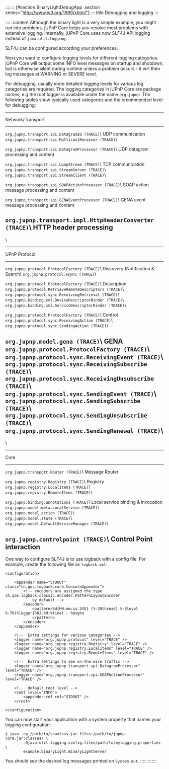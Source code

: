 ::::::: {#section.BinaryLightDebugApp .section xmlns="http://www.w3.org/1999/xhtml"}
::: title
Debugging and logging
:::

::::: content
Although the binary light is a very simple example, you might run into
problems. jUPnP Core helps you resolve most problems with extensive
logging. Internally, jUPnP Core uses now SLF4J API logging instead of
`java.util.logging`.

SLF4J can be configured according your preferences.

Next you want to configure logging levels for different logging
categories. jUPnP Core will output some INFO level messages on startup
and shutdown, but is otherwise silent during runtime unless a problem
occurs - it will then log messages at WARNING or SEVERE level.

For debugging, usually more detailed logging levels for various log
categories are required. The logging categories in jUPnP Core are
package names, e.g the root logger is available under the name
`org.jupnp`. The following tables show typically used categories and the
recommended level for debugging:

  ---------------------------------------------------------------------------------------------
  Network/Transport                                          
  --------------------------------------------------------- -----------------------------------
  `org.jupnp.transport.spi.DatagramIO (TRACE)`\             UDP communication
  `org.jupnp.transport.spi.MulticastReceiver (TRACE)`\      

  `org.jupnp.transport.spi.DatagramProcessor (TRACE)`\      UDP datagram processing and content

  `org.jupnp.transport.spi.UpnpStream (TRACE)`\             TCP communication
  `org.jupnp.transport.spi.StreamServer (TRACE)`\           
  `org.jupnp.transport.spi.StreamClient (TRACE)`\           

  `org.jupnp.transport.spi.SOAPActionProcessor (TRACE)`\    SOAP action message processing and
                                                            content

  `org.jupnp.transport.spi.GENAEventProcessor (TRACE)`\     GENA event message processing and
                                                            content

  `org.jupnp.transport.impl.HttpHeaderConverter (TRACE)`\   HTTP header processing
  ---------------------------------------------------------------------------------------------

\

  ----------------------------------------------------------------------------------------------
  UPnP Protocol                                               
  ---------------------------------------------------------- -----------------------------------
  `org.jupnp.protocol.ProtocolFactory (TRACE)`\              Discovery (Notification & Search)
  `org.jupnp.protocol.async (TRACE)`\                        

  `org.jupnp.protocol.ProtocolFactory (TRACE)`\              Description
  `org.jupnp.protocol.RetrieveRemoteDescriptors (TRACE)`\    
  `org.jupnp.protocol.sync.ReceivingRetrieval (TRACE)`\      
  `org.jupnp.binding.xml.DeviceDescriptorBinder (TRACE)`\    
  `org.jupnp.binding.xml.ServiceDescriptorBinder (TRACE)`\   

  `org.jupnp.protocol.ProtocolFactory (TRACE)`\              Control
  `org.jupnp.protocol.sync.ReceivingAction (TRACE)`\         
  `org.jupnp.protocol.sync.SendingAction (TRACE)`\           

  `org.jupnp.model.gena (TRACE)`\                            GENA
  `org.jupnp.protocol.ProtocolFactory (TRACE)`\              
  `org.jupnp.protocol.sync.ReceivingEvent (TRACE)`\          
  `org.jupnp.protocol.sync.ReceivingSubscribe (TRACE)`\      
  `org.jupnp.protocol.sync.ReceivingUnsubscribe (TRACE)`\    
  `org.jupnp.protocol.sync.SendingEvent (TRACE)`\            
  `org.jupnp.protocol.sync.SendingSubscribe (TRACE)`\        
  `org.jupnp.protocol.sync.SendingUnsubscribe (TRACE)`\      
  `org.jupnp.protocol.sync.SendingRenewal (TRACE)`\          
  ----------------------------------------------------------------------------------------------

\

  --------------------------------------------------------------------------------------
  Core                                                
  -------------------------------------------------- -----------------------------------
  `org.jupnp.transport.Router (TRACE)`\              Message Router

  `org.jupnp.registry.Registry (TRACE)`\             Registry
  `org.jupnp.registry.LocalItems (TRACE)`\           
  `org.jupnp.registry.RemoteItems (TRACE)`\          

  `org.jupnp.binding.annotations (TRACE)`\           Local service binding & invocation
  `org.jupnp.model.meta.LocalService (TRACE)`\       
  `org.jupnp.model.action (TRACE)`\                  
  `org.jupnp.model.state (TRACE)`\                   
  `org.jupnp.model.DefaultServiceManager (TRACE)`\   

  `org.jupnp.controlpoint (TRACE)`\                  Control Point interaction
  --------------------------------------------------------------------------------------

One way to configure SLF4J is to use logback with a config file. For
example, create the following file as `logback.xml`:

<div>

    <configuration>

        <appender name="STDOUT" class="ch.qos.logback.core.ConsoleAppender">
            <!-- encoders are assigned the type ch.qos.logback.classic.encoder.PatternLayoutEncoder 
                by default -->
            <encoder>
                <pattern>%d{HH:mm:ss.SSS} [%-20thread] %-5level %-70(%logger{36}.%M:%line) - %msg%n
                </pattern>
            </encoder>
        </appender>

        <!--  Extra settings for various categories -->
        <logger name="org.jupnp.protocol" level="TRACE" />
        <logger name="org.jupnp.registry.Registry" level="TRACE" />
        <logger name="org.jupnp.registry.LocalItems" level="TRACE" />
        <logger name="org.jupnp.registry.RemoteItems" level="TRACE" />

        <!--  Extra settings to see on-the-wire traffic -->
        <logger name="org.jupnp.transport.spi.DatagramProcessor" level="TRACE" />
        <logger name="org.jupnp.transport.spi.SOAPActionProcessor" level="TRACE" />

        <!--  default root level -->
        <root level="INFO">
            <appender-ref ref="STDOUT" />
        </root>

    </configuration>

</div>

You can now start your application with a system property that names
your logging configuration:

<div>

    $ java -cp /path/to/seamless-jar-files:/path/to/jupnp-core.jar:classes/ \
            -Djava.util.logging.config.file=/path/to/mylogging.properties \
            example.binaryLight.BinaryLightServer

</div>

You should see the desired log messages printed on `System.out`.
:::::
:::::::

